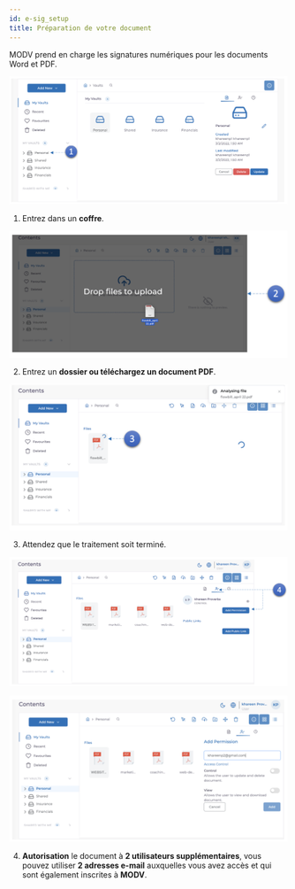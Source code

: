 ```yaml
---
id: e-sig_setup
title: Préparation de votre document
---
```


MODV prend en charge les signatures numériques pour les documents Word et PDF.

![upload](../static/img/esig-1.png)

1. Entrez dans un **coffre**.

![upload](../static/img/esig-2.png)

2. Entrez un **dossier ou téléchargez un document PDF**.

![upload](../static/img/esig-3.png)

3. Attendez que le traitement soit terminé.

![upload](../static/img/sign_perm1.png)

![upload](../static/img/sign_perm2.png)

4. **Autorisation** le document à **2 utilisateurs supplémentaires**, vous pouvez utiliser **2 adresses e-mail** auxquelles vous avez accès et qui sont également inscrites à **MODV**.
